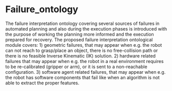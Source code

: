 # Failure_ontology
The failure interpretation ontology covering several sources of failures in automated planning and also during the execution phases is introduced with the purpose of working the planning more informed and the execution prepared for recovery. The proposed failure interpretation ontological module covers: 1) geometric failures, that may appear when e.g. the robot can not reach to grasp/place an object, there is no free-collision path or there is no feasible Inverse Kinematic (IK) solution. 2) hardware related failures that may appear when e.g. the robot in a real environment requires to be re-calibrated (gripper or arm), or it is sent to a non-reachable configuration. 3) software agent related failures, that may appear when e.g. the robot has software components that fail like when an algorithm is not able to extract the proper features.
